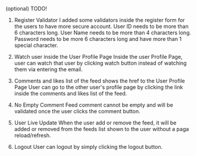 (optional) TODO!

1. Register Validator
   I added some validators inside the register form for the users to have more secure account.
   User ID needs to be more than 6 characters long.
   User Name needs to be more than 4 characters long.
   Password needs to be more 6 characters long and have more than 1 special character.

2. Watch user inside the User Profile Page
   Inside the user Profile Page, user can watch that user by clicking watch button instead of watching them via entering the email.

3. Comments and likes list of the feed shows the href to the User Profile Page
   User can go to the other user's profile page by clicking the link inside the comments and likes list of the feed.

4. No Empty Comment
   Feed comment cannot be empty and will be validated once the user clicks the comment button.

5. User Live Update
   When the user add or remove the feed, it will be added or removed from the feeds list shown to the user without a paga reload/refresh.

6. Logout
   User can logout by simply clicking the logout button.
